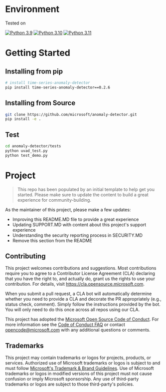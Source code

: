 # Environment
Tested on

[![Python 3.9](https://img.shields.io/badge/python-3.9-blue.svg)](https://www.python.org/downloads/release/python-390/)
[![Python 3.10](https://img.shields.io/badge/python-3.10.8-blue.svg)](https://www.python.org/downloads/release/python-3108/)
[![Python 3.11](https://img.shields.io/badge/python-3.11-blue.svg)](https://www.python.org/downloads/release/python-3110/)


# Getting Started
 
## Installing from pip
 
```bash
# install time-series-anomaly-detector
pip install time-series-anomaly-detector==0.2.6
```
 
## Installing from Source
<!-- ## Clone the Repository -->
 
```bash
git clone https://github.com/microsoft/anomaly-detector.git
pip install -e .
```
 
## Test
 
```bash
cd anomaly-detector/tests
python uvad_test.py
python test_demo.py
```
 
# Project
 
> This repo has been populated by an initial template to help get you started. Please
> make sure to update the content to build a great experience for community-building.
 
As the maintainer of this project, please make a few updates:
 
- Improving this README.MD file to provide a great experience
- Updating SUPPORT.MD with content about this project's support experience
- Understanding the security reporting process in SECURITY.MD
- Remove this section from the README
 
## Contributing
 
This project welcomes contributions and suggestions.  Most contributions require you to agree to a
Contributor License Agreement (CLA) declaring that you have the right to, and actually do, grant us
the rights to use your contribution. For details, visit https://cla.opensource.microsoft.com.
 
When you submit a pull request, a CLA bot will automatically determine whether you need to provide
a CLA and decorate the PR appropriately (e.g., status check, comment). Simply follow the instructions
provided by the bot. You will only need to do this once across all repos using our CLA.
 
This project has adopted the [Microsoft Open Source Code of Conduct](https://opensource.microsoft.com/codeofconduct/).
For more information see the [Code of Conduct FAQ](https://opensource.microsoft.com/codeofconduct/faq/) or
contact [opencode@microsoft.com](mailto:opencode@microsoft.com) with any additional questions or comments.
 
## Trademarks
 
This project may contain trademarks or logos for projects, products, or services. Authorized use of Microsoft
trademarks or logos is subject to and must follow
[Microsoft's Trademark & Brand Guidelines](https://www.microsoft.com/en-us/legal/intellectualproperty/trademarks/usage/general).
Use of Microsoft trademarks or logos in modified versions of this project must not cause confusion or imply Microsoft sponsorship.
Any use of third-party trademarks or logos are subject to those third-party's policies.
